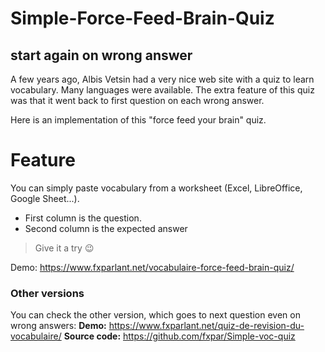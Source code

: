 # Simple-Force-Feed-Brain-Quiz

## start again on wrong answer
A few years ago, Albis Vetsin had a very nice web site with a quiz to learn vocabulary. Many languages were available.
The extra feature of this quiz was that it went back to first question on each wrong answer.

Here is an implementation of this "force feed your brain" quiz.

# Feature
You can simply paste vocabulary from a worksheet (Excel, LibreOffice, Google Sheet...).
* First column is the question.
* Second column is the expected answer

> Give it a try 😉

Demo: https://www.fxparlant.net/vocabulaire-force-feed-brain-quiz/


### Other versions
You can check the other version, which goes to next question even on wrong answers: 
**Demo:** https://www.fxparlant.net/quiz-de-revision-du-vocabulaire/
**Source code:** https://github.com/fxpar/Simple-voc-quiz

